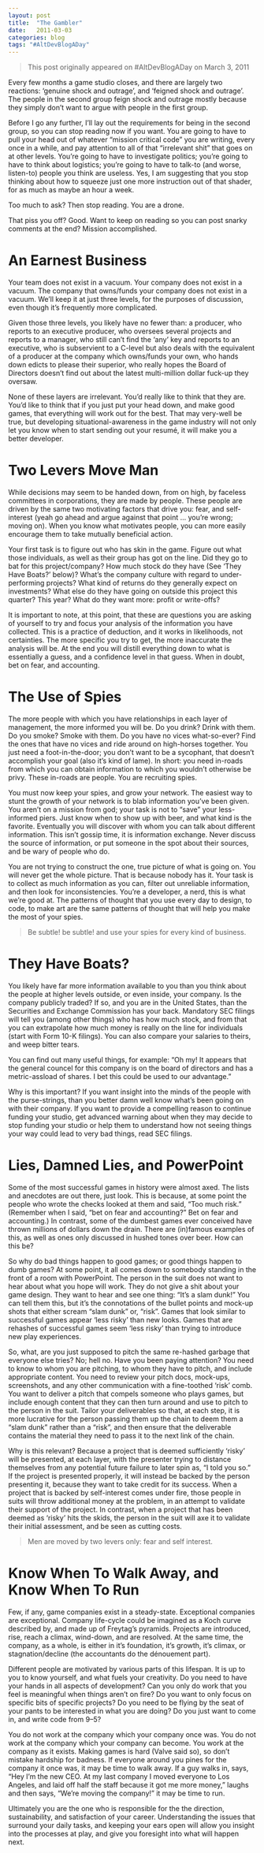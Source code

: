 ```yaml
---
layout: post
title:  "The Gambler"
date:   2011-03-03
categories: blog
tags: "#AltDevBlogADay"
---
```


> This post originally appeared on #AltDevBlogADay on March 3, 2011

Every few months a game studio closes, and there are largely two reactions: ‘genuine shock and outrage’, and ‘feigned shock and outrage’. The people in the second group feign shock and outrage mostly because they simply don’t want to argue with people in the first group.

Before I go any further, I’ll lay out the requirements for being in the second group, so you can stop reading now if you want. You are going to have to pull your head out of whatever “mission critical code” you are writing, every once in a while, and pay attention to all of that “irrelevant shit” that goes on at other levels. You’re going to have to investigate politics; you’re going to have to think about logistics; you’re going to have to talk-to (and worse, listen-to) people you think are useless. Yes, I am suggesting that you stop thinking about how to squeeze just one more instruction out of that shader, for as much as maybe an hour a week.

Too much to ask? Then stop reading. You are a drone.

That piss you off? Good. Want to keep on reading so you can post snarky comments at the end? Mission accomplished.

# An Earnest Business

Your team does not exist in a vacuum. Your company does not exist in a vacuum. The company that owns/funds your company does not exist in a vacuum. We’ll keep it at just three levels, for the purposes of discussion, even though it’s frequently more complicated.

Given those three levels, you likely have no fewer than: a producer, who reports to an executive producer, who oversees several projects and reports to a manager, who still can’t find the ‘any’ key and reports to an executive, who is subservient to a C-level but also deals with the equivalent of a producer at the company which owns/funds your own, who hands down edicts to please their superior, who really hopes the Board of Directors doesn’t find out about the latest multi-million dollar fuck-up they oversaw.

None of these layers are irrelevant. You’d really like to think that they are. You’d like to think that if you just put your head down, and make good games, that everything will work out for the best. That may very-well be true, but developing situational-awareness in the game industry will not only let you know when to start sending out your resumé, it will make you a better developer.

# Two Levers Move Man

While decisions may seem to be handed down, from on high, by faceless committees in corporations, they are made by people. These people are driven by the same two motivating factors that drive you: fear, and self-interest (yeah go ahead and argue against that point ... you’re wrong; moving on). When you know what motivates people, you can more easily encourage them to take mutually beneficial action.

Your first task is to figure out who has skin in the game. Figure out what those individuals, as well as their group has got on the line. Did they go to bat for this project/company? How much stock do they have (See ‘They Have Boats?’ below)? What’s the company culture with regard to under-performing projects? What kind of returns do they generally expect on investments? What else do they have going on outside this project this quarter? This year? What do they want more: profit or write-offs?

It is important to note, at this point, that these are questions you are asking of yourself to try and focus your analysis of the information you have collected. This is a practice of deduction, and it works in likelihoods, not certainties. The more specific you try to get, the more inaccurate the analysis will be. At the end you will distill everything down to what is essentially a guess, and a confidence level in that guess.
When in doubt, bet on fear, and accounting.

# The Use of Spies

The more people with which you have relationships in each layer of management, the more informed you will be. Do you drink? Drink with them. Do you smoke? Smoke with them. Do you have no vices what-so-ever? Find the ones that have no vices and ride around on high-horses together. You just need a foot-in-the-door; you don’t want to be a sycophant, that doesn’t accomplish your goal (also it’s kind of lame). In short: you need in-roads from which you can obtain information to which you wouldn’t otherwise be privy. These in-roads are people. You are recruiting spies.

You must now keep your spies, and grow your network. The easiest way to stunt the growth of your network is to blab information you’ve been given. You aren’t on a mission from god; your task is not to “save” your less-informed piers. Just know when to show up with beer, and what kind is the favorite. Eventually you will discover with whom you can talk about different information. This isn’t gossip time, it is information exchange. Never discuss the source of information, or put someone in the spot about their sources, and be wary of people who do.

You are not trying to construct the one, true picture of what is going on. You will never get the whole picture. That is because nobody has it. Your task is to collect as much information as you can, filter out unreliable information, and then look for inconsistencies. You’re a developer, a nerd, this is what we’re good at. The patterns of thought that you use every day to design, to code, to make art are the same patterns of thought that will help you make the most of your spies.

> Be subtle! be subtle! and use your spies for every kind of business.

# They Have Boats?

You likely have far more information available to you than you think about the people at higher levels outside, or even inside, your company. Is the company publicly traded? If so, and you are in the United States, than the Securities and Exchange Commission has your back. Mandatory SEC filings will tell you (among other things) who has how much stock, and from that you can extrapolate how much money is really on the line for individuals (start with Form 10-K filings). You can also compare your salaries to theirs, and weep bitter tears.

You can find out many useful things, for example: “Oh my! It appears that the general councel for this company is on the board of directors and has a metric-assload of shares. I bet this could be used to our advantage.”

Why is this important? If you want insight into the minds of the people with the purse-strings, than you better damn well know what’s been going on with their company. If you want to provide a compelling reason to continue funding your studio, get advanced warning about when they may decide to stop funding your studio or help them to understand how not seeing things your way could lead to very bad things, read SEC filings.

# Lies, Damned Lies, and PowerPoint

Some of the most successful games in history were almost axed. The lists and anecdotes are out there, just look. This is because, at some point the people who wrote the checks looked at them and said, “Too much risk.” (Remember when I said, “bet on fear and accounting?” Bet on fear and accounting.) In contrast, some of the dumbest games ever conceived have thrown millions of dollars down the drain. There are (in)famous examples of this, as well as ones only discussed in hushed tones over beer. How can this be?

So why do bad things happen to good games; or good things happen to dumb games? At some point, it all comes down to somebody standing in the front of a room with PowerPoint. The person in the suit does not want to hear about what you hope will work. They do not give a shit about your game design. They want to hear and see one thing: “It’s a slam dunk!” You can tell them this, but it’s the connotations of the bullet points and mock-up shots that either scream “slam dunk” or, “risk”. Games that look similar to successful games appear ‘less risky’ than new looks. Games that are rehashes of successful games seem ‘less risky’ than trying to introduce new play experiences.

So, what, are you just supposed to pitch the same re-hashed garbage that everyone else tries? No; hell no. Have you been paying attention? You need to know to whom you are pitching, to whom they have to pitch, and include appropriate content. You need to review your pitch docs, mock-ups, screenshots, and any other communication with a fine-toothed ‘risk’ comb. You want to deliver a pitch that compels someone who plays games, but include enough content that they can then turn around and use to pitch to the person in the suit. Tailor your deliverables so that, at each step, it is more lucrative for the person passing them up the chain to deem them a “slam dunk” rather than a “risk”, and then ensure that the deliverable contains the material they need to pass it to the next link of the chain.

Why is this relevant? Because a project that is deemed sufficiently ‘risky’ will be presented, at each layer, with the presenter trying to distance themselves from any potential future failure to later spin as, “I told you so.” If the project is presented properly, it will instead be backed by the person presenting it, because they want to take credit for its success. When a project that is backed by self-interest comes under fire, those people in suits will throw additional money at the problem, in an attempt to validate their support of the project. In contrast, when a project that has been deemed as ‘risky’ hits the skids, the person in the suit will axe it to validate their initial assessment, and be seen as cutting costs.

> Men are moved by two levers only: fear and self interest.

# Know When To Walk Away, and Know When To Run

Few, if any, game companies exist in a steady-state. Exceptional companies are exceptional. Company life-cycle could be imagined as a Koch curve described by, and made up of Freytag’s pyramids. Projects are introduced, rise, reach a climax, wind-down, and are resolved. At the same time, the company, as a whole, is either in it’s foundation, it’s growth, it’s climax, or stagnation/decline (the accountants do the dénouement part).

Different people are motivated by various parts of this lifespan. It is up to you to know yourself, and what fuels your creativity. Do you need to have your hands in all aspects of development? Can you only do work that you feel is meaningful when things aren’t on fire? Do you want to only focus on specific bits of specific projects? Do you need to be flying by the seat of your pants to be interested in what you are doing? Do you just want to come in, and write code from 9–5?

You do not work at the company which your company once was. You do not work at the company which your company can become. You work at the company as it exists. Making games is hard (Valve said so), so don’t mistake hardship for badness. If everyone around you pines for the company it once was, it may be time to walk away. If a guy walks in, says, “Hey I’m the new CEO. At my last company I moved everyone to Los Angeles, and laid off half the staff because it got me more money,” laughs and then says, “We’re moving the company!” it may be time to run.

Ultimately you are the one who is responsible for the the direction, sustainability, and satisfaction of your career. Understanding the issues that surround your daily tasks, and keeping your ears open will allow you insight into the processes at play, and give you foresight into what will happen next.
